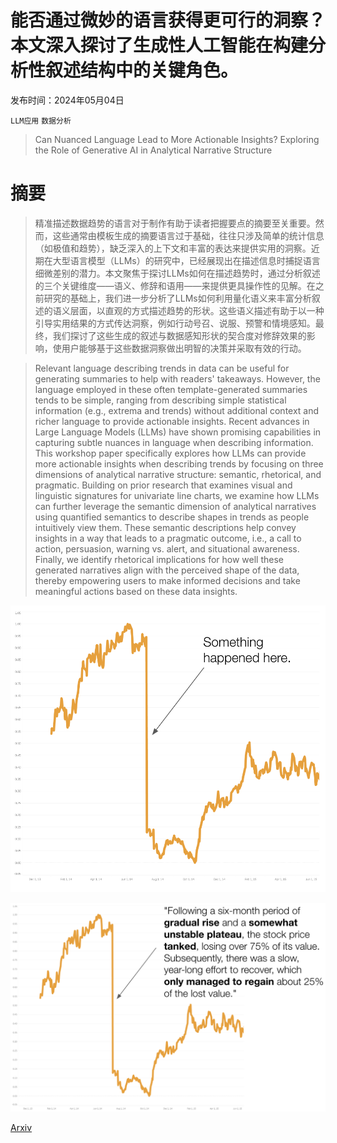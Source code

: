 # 能否通过微妙的语言获得更可行的洞察？本文深入探讨了生成性人工智能在构建分析性叙述结构中的关键角色。

发布时间：2024年05月04日

`LLM应用` `数据分析`

> Can Nuanced Language Lead to More Actionable Insights? Exploring the Role of Generative AI in Analytical Narrative Structure

# 摘要

> 精准描述数据趋势的语言对于制作有助于读者把握要点的摘要至关重要。然而，这些通常由模板生成的摘要语言过于基础，往往只涉及简单的统计信息（如极值和趋势），缺乏深入的上下文和丰富的表达来提供实用的洞察。近期在大型语言模型（LLMs）的研究中，已经展现出在描述信息时捕捉语言细微差别的潜力。本文聚焦于探讨LLMs如何在描述趋势时，通过分析叙述的三个关键维度——语义、修辞和语用——来提供更具操作性的见解。在之前研究的基础上，我们进一步分析了LLMs如何利用量化语义来丰富分析叙述的语义层面，以直观的方式描述趋势的形状。这些语义描述有助于以一种引导实用结果的方式传达洞察，例如行动号召、说服、预警和情境感知。最终，我们探讨了这些生成的叙述与数据感知形状的契合度对修辞效果的影响，使用户能够基于这些数据洞察做出明智的决策并采取有效的行动。

> Relevant language describing trends in data can be useful for generating summaries to help with readers' takeaways. However, the language employed in these often template-generated summaries tends to be simple, ranging from describing simple statistical information (e.g., extrema and trends) without additional context and richer language to provide actionable insights. Recent advances in Large Language Models (LLMs) have shown promising capabilities in capturing subtle nuances in language when describing information. This workshop paper specifically explores how LLMs can provide more actionable insights when describing trends by focusing on three dimensions of analytical narrative structure: semantic, rhetorical, and pragmatic. Building on prior research that examines visual and linguistic signatures for univariate line charts, we examine how LLMs can further leverage the semantic dimension of analytical narratives using quantified semantics to describe shapes in trends as people intuitively view them. These semantic descriptions help convey insights in a way that leads to a pragmatic outcome, i.e., a call to action, persuasion, warning vs. alert, and situational awareness. Finally, we identify rhetorical implications for how well these generated narratives align with the perceived shape of the data, thereby empowering users to make informed decisions and take meaningful actions based on these data insights.

![能否通过微妙的语言获得更可行的洞察？本文深入探讨了生成性人工智能在构建分析性叙述结构中的关键角色。](../../../paper_images/2405.02763/teaser_1.png)

![能否通过微妙的语言获得更可行的洞察？本文深入探讨了生成性人工智能在构建分析性叙述结构中的关键角色。](../../../paper_images/2405.02763/teaser_2.png)

[Arxiv](https://arxiv.org/abs/2405.02763)